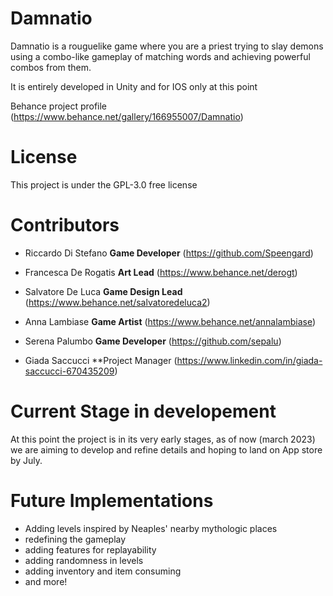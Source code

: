 # Damnatio

Damnatio is a rouguelike game where you are a priest trying to slay demons using a combo-like gameplay of matching words and achieving powerful combos from them.

It is entirely developed in Unity and for IOS only at this point

Behance project profile (https://www.behance.net/gallery/166955007/Damnatio)

# License
This project is under the GPL-3.0 free license

# Contributors
 - Riccardo Di Stefano
   **Game Developer** (https://github.com/Speengard)
   
- Francesca De Rogatis
  **Art Lead** (https://www.behance.net/derogt)
  
- Salvatore De Luca
  **Game Design Lead** (https://www.behance.net/salvatoredeluca2)

- Anna Lambiase
  **Game Artist** (https://www.behance.net/annalambiase)
  
- Serena Palumbo
  **Game Developer** (https://github.com/sepalu)
  
- Giada Saccucci
  **Project Manager (https://www.linkedin.com/in/giada-saccucci-670435209)
  
# Current Stage in developement
At this point the project is in its very early stages, as of now (march 2023) we are aiming to develop and refine details and hoping to land on App store by July.

# Future Implementations
- Adding levels inspired by Neaples' nearby mythologic places
- redefining the gameplay
- adding features for replayability
- adding randomness in levels
- adding inventory and item consuming
- and more!
 
